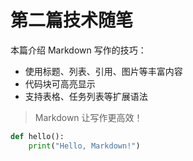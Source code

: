 # 第二篇技术随笔

本篇介绍 Markdown 写作的技巧：

- 使用标题、列表、引用、图片等丰富内容
- 代码块可高亮显示
- 支持表格、任务列表等扩展语法

> Markdown 让写作更高效！

```python
def hello():
    print("Hello, Markdown!")
```
